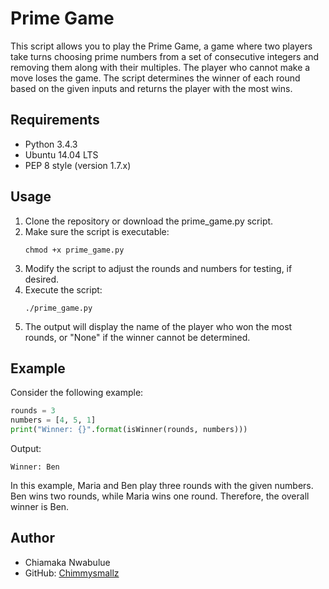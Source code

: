 # Prime Game

This script allows you to play the Prime Game, a game where two players take turns choosing prime numbers from a set of consecutive integers and removing them along with their multiples. The player who cannot make a move loses the game. The script determines the winner of each round based on the given inputs and returns the player with the most wins.

## Requirements

- Python 3.4.3
- Ubuntu 14.04 LTS
- PEP 8 style (version 1.7.x)


## Usage

1. Clone the repository or download the prime_game.py script.
2. Make sure the script is executable:
   ```
   chmod +x prime_game.py
   ```
3. Modify the script to adjust the rounds and numbers for testing, if desired.
4. Execute the script:
   ```
   ./prime_game.py
   ```
5. The output will display the name of the player who won the most rounds, or "None" if the winner cannot be determined.

## Example

Consider the following example:

```python
rounds = 3
numbers = [4, 5, 1]
print("Winner: {}".format(isWinner(rounds, numbers)))
```

Output:
```
Winner: Ben
```

In this example, Maria and Ben play three rounds with the given numbers. Ben wins two rounds, while Maria wins one round. Therefore, the overall winner is Ben.

## Author

- Chiamaka Nwabulue
- GitHub: [Chimmysmallz](https://github.com/Chimmysmallz)
